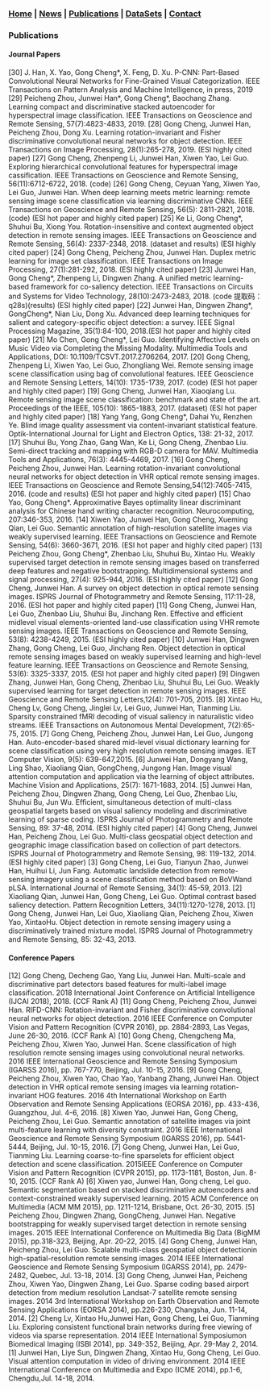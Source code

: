 ### [Home](/#Home) | [News](/#News) | [Publications](/#Publications) | [DataSets](/#DataSets) | [Contact](/#Contact)

### Publications

<span id = "Journal"/>

#### Journal Papers

[30] J. Han, X. Yao, Gong Cheng*, X. Feng, D. Xu. P-CNN: Part-Based Convolutional Neural Networks for Fine-Grained Visual Categorization. IEEE Transactions on Pattern Analysis and Machine Intelligence, in press, 2019
[29] Peicheng Zhou, Junwei Han*, Gong Cheng*, Baochang Zhang. Learning compact and discriminative stacked autoencoder for hyperspectral image classification. IEEE Transactions on Geoscience and Remote Sensing, 57(7):4823-4833, 2019.
[28] Gong Cheng, Junwei Han, Peicheng Zhou, Dong Xu.  Learning rotation-invariant and Fisher discriminative convolutional neural networks for object detection. IEEE Transactions on Image Processing, 28(1):265-278, 2019. (ESI highly cited paper)
[27] Gong Cheng, Zhenpeng Li, Junwei Han, Xiwen Yao, Lei Guo. Exploring hierarchical convolutional features for hyperspectral image cassification. IEEE Transactions on Geoscience and Remote Sensing, 56(11):6712-6722, 2018. (code)
[26] Gong Cheng, Ceyuan Yang, Xiwen Yao, Lei Guo, Junwei Han. When deep learning meets metric learning: remote sensing image scene classification via learning discriminative CNNs. IEEE Transactions on Geoscience and Remote Sensing, 56(5): 2811-2821, 2018. (code) (ESI hot paper and highly cited paper)
[25] Ke Li, Gong Cheng*, Shuhui Bu, Xiong You. Rotation-insensitive and context augmented object detection in remote sensing images. IEEE Transactions on Geoscience and Remote Sensing, 56(4): 2337-2348, 2018. (dataset and results) (ESI highly cited paper)
[24] Gong Cheng, Peicheng Zhou, Junwei Han. Duplex metric learning for image set classification. IEEE Transactions on Image Processing, 27(1):281-292, 2018. (ESI highly cited paper)
[23] Junwei Han, Gong Cheng*, Zhenpeng Li, Dingwen Zhang. A unified metric learning-based framework for co-saliency detection. IEEE Transactions on Circuits and Systems for Video Technology, 28(10):2473-2483, 2018. (code 提取码：q28s)(results) (ESI highly cited paper)
[22] Junwei Han, Dingwen Zhang*, GongCheng*, Nian Liu, Dong Xu. Advanced deep learning techniques for salient and category-specific object detection: a survey. IEEE Signal Processing Magazine, 35(1):84-100, 2018.(ESI hot paper and highly cited paper)
[21] Mo Chen, Gong Cheng*, Lei Guo. Identifying Affective Levels on Music Video via Completing the Missing Modality. Multimedia Tools and Applications, DOI: 10.1109/TCSVT.2017.2706264, 2017.
[20] Gong Cheng, Zhenpeng Li, Xiwen Yao, Lei Guo, Zhongliang Wei. Remote sensing image scene classification using bag of convolutional features. IEEE Geoscience and Remote Sensing Letters, 14(10): 1735-1739, 2017. (code) (ESI hot paper and highly cited paper)
[19] Gong Cheng, Junwei Han, Xiaoqiang Lu. Remote sensing image scene classification: benchmark and state of the art. Proceedings of the IEEE, 105(10): 1865-1883, 2017. (dataset) (ESI hot paper and highly cited paper)
[18] Yang Yang, Gong Cheng*, Dahai Yu, Renzhen Ye. Blind image quality assessment via content-invariant statistical feature. Optik-International Journal for Light and Electron Optics, 138: 21-32, 2017.
[17] Shuhui Bu, Yong Zhao, Gang Wan, Ke Li, Gong Cheng, Zhenbao Liu. Semi-direct tracking and mapping with RGB-D camera for MAV. Multimedia Tools and Applications, 76(3): 4445-4469, 2017.
[16] Gong Cheng, Peicheng Zhou, Junwei Han. Learning rotation-invariant convolutional neural networks for object detection in VHR optical remote sensing images. IEEE Transactions on Geoscience and Remote Sensing,54(12):7405-7415, 2016. (code and results) (ESI hot paper and highly cited paper)
[15] Chao Yao, Gong Cheng*. Approximative Bayes optimality linear discriminant analysis for Chinese hand writing character recognition. Neurocomputing, 207:346-353, 2016.
[14] Xiwen Yao, Junwei Han, Gong Cheng, Xueming Qian, Lei Guo. Semantic annotation of high-resolution satellite images via weakly supervised learning. IEEE Transactions on Geoscience and Remote Sensing, 54(6): 3660-3671, 2016. (ESI hot paper and highly cited paper)
[13] Peicheng Zhou, Gong Cheng*, Zhenbao Liu, Shuhui Bu, Xintao Hu. Weakly supervised target detection in remote sensing images based on transferred deep features and negative bootstrapping. Multidimensional systems and signal processing, 27(4): 925-944, 2016. (ESI highly cited paper)
[12] Gong Cheng, Junwei Han. A survey on object detection in optical remote sensing images. ISPRS Journal of Photogrammetry and Remote Sensing, 117:11-28, 2016. (ESI hot paper and highly cited paper)
[11] Gong Cheng, Junwei Han, Lei Guo, Zhenbao Liu, Shuhui Bu, Jinchang Ren. Effective and efficient midlevel visual elements-oriented land-use classification using VHR remote sensing images. IEEE Transactions on Geoscience and Remote Sensing, 53(8): 4238-4249, 2015. (ESI highly cited paper)
[10] Junwei Han, Dingwen Zhang, Gong Cheng, Lei Guo, Jinchang Ren. Object detection in optical remote sensing images based on weakly supervised learning and high-level feature learning. IEEE Transactions on Geoscience and Remote Sensing, 53(6): 3325-3337, 2015. (ESI hot paper and highly cited paper)
[9] Dingwen Zhang, Junwei Han, Gong Cheng, Zhenbao Liu, Shuhui Bu, Lei Guo. Weakly supervised learning for target detection in remote sensing images. IEEE Geoscience and Remote Sensing Letters,12(4): 701-705, 2015.
[8] Xintao Hu, Cheng Lv,  Gong Cheng, Jinglei Lv, Lei Guo, Junwei Han, Tianming Liu. Sparsity constrained fMRI decoding of visual saliency in naturalistic video streams. IEEE Transactions on Autonomous Mental Development, 7(2):65-75, 2015.
[7] Gong Cheng, Peicheng Zhou, Junwei Han, Lei Guo, Jungong Han. Auto-encoder-based shared mid-level visual dictionary learning for scene classification using very high resolution remote sensing images. IET Computer Vision, 9(5): 639-647,2015.
[6] Junwei Han, Dongyang Wang, Ling Shao, Xiaoliang Qian, GongCheng, Jungong Han. Image visual attention computation and application via the learning of object attributes. Machine Vision and Applications, 25(7): 1671-1683, 2014.
[5] Junwei Han, Peicheng Zhou, Dingwen Zhang, Gong Cheng, Lei Guo, Zhenbao Liu, Shuhui Bu, Jun Wu. Efficient, simultaneous detection of multi-class geospatial targets based on visual saliency modeling and discriminative learning of sparse coding. ISPRS Journal of Photogrammetry and Remote Sensing, 89: 37-48, 2014. (ESI highly cited paper)
[4] Gong Cheng, Junwei Han, Peicheng Zhou, Lei Guo. Multi-class geospatial object detection and geographic image classification based on collection of part detectors. ISPRS Journal of Photogrammetry and Remote Sensing, 98: 119-132, 2014. (ESI highly cited paper)
[3] Gong Cheng, Lei Guo, Tianyun Zhao, Junwei Han, Huihui Li, Jun Fang. Automatic landslide detection from remote-sensing imagery using a scene classification method based on BoVWand pLSA. International Journal of Remote Sensing, 34(1): 45-59, 2013.
[2] Xiaoliang Qian, Junwei Han, Gong Cheng, Lei Guo. Optimal contrast based saliency detection. Pattern Recognition Letters, 34(11):1270-1278, 2013.
[1] Gong Cheng, Junwei Han, Lei Guo, Xiaoliang Qian, Peicheng Zhou, Xiwen Yao, XintaoHu. Object detection in remote sensing imagery using a discriminatively trained mixture model. ISPRS Journal of Photogrammetry and Remote Sensing, 85: 32-43, 2013.

<span id = "Conference"/>

#### Conference Papers

[12] Gong Cheng, Decheng Gao, Yang Liu, Junwei Han. Multi-scale and discriminative part detectors based features for multi-label image classification. 2018 International Joint Conference on Artificial Intelligence (IJCAI 2018), 2018. (CCF Rank A)
[11] Gong Cheng, Peicheng Zhou, Junwei Han. RIFD-CNN: Rotation-invariant and Fisher discriminative convolutional neural networks for object detection. 2016 IEEE Conference on Computer Vision and Pattern Recognition (CVPR 2016), pp. 2884-2893, Las  Vegas, June 26-30, 2016. (CCF Rank A)
[10] Gong Cheng, Chengcheng Ma, Peicheng Zhou, Xiwen Yao, Junwei Han. Scene classification of high resolution remote sensing images using convolutional neural networks. 2016 IEEE International Geoscience and Remote Sensing Symposium (IGARSS 2016), pp. 767-770, Beijing, Jul. 10-15, 2016.
[9] Gong Cheng, Peicheng Zhou, Xiwen Yao, Chao Yao, Yanbang Zhang, Junwei Han. Object detection in VHR optical remote sensing images via learning rotation-invariant HOG features. 2016 4th International Workshop on Earth Observation and Remote Sensing Applications (EORSA 2016), pp. 433-436, Guangzhou, Jul. 4-6, 2016.
[8] Xiwen Yao, Junwei Han, Gong Cheng, Peicheng Zhou, Lei Guo. Semantic annotation of satellite images via joint multi-feature learning with diversity constraint. 2016 IEEE International Geoscience and Remote Sensing Symposium (IGARSS 2016), pp. 5441-5444, Beijing, Jul. 10-15, 2016.
[7] Gong Cheng, Junwei Han, Lei Guo, Tianming Liu. Learning coarse-to-fine sparselets for efficient object detection and scene classification. 2015IEEE Conference on Computer Vision and Pattern Recognition (CVPR 2015), pp. 1173-1181, Boston, Jun. 8-10, 2015. (CCF Rank A)
[6] Xiwen yao, Junwei Han, Gong cheng, Lei guo. Semantic segmentation based on stacked discriminative autoencoders and context-constrained weakly supervised learning. 2015 ACM Conference on Multimedia (ACM MM 2015), pp. 1211-1214, Brisbane, Oct. 26-30, 2015.
[5] Peicheng Zhou, Dingwen Zhang, GongCheng, Junwei Han. Negative bootstrapping for weakly supervised target detection in remote sensing images. 2015 IEEE International Conference on Multimedia Big Data (BigMM 2015), pp.318-323, Beijing, Apr. 20-22, 2015.
[4] Gong Cheng, Junwei Han, Peicheng Zhou, Lei Guo. Scalable multi-class geospatial object detectionin high-spatial-resolution remote sensing images. 2014 IEEE International Geoscience and Remote Sensing Symposium (IGARSS 2014), pp. 2479-2482, Quebec, Jul. 13-18, 2014.
[3] Gong Cheng, Junwei Han, Peicheng Zhou, Xiwen Yao, Dingwen Zhang, Lei Guo. Sparse coding based airport detection from medium resolution Landsat-7 satellite remote sensing images. 2014 3rd International Workshop on Earth Observation and Remote Sensing Applications (EORSA 2014), pp.226-230, Changsha, Jun. 11-14, 2014.
[2] Cheng Lv, Xintao Hu,Junwei Han, Gong Cheng, Lei Guo, Tianming Liu. Exploring consistent functional brain networks during free viewing of videos via sparse representation. 2014 IEEE International Symposiumon Biomedical Imaging (ISBI 2014), pp. 349-352, Beijing, Apr. 29-May 2, 2014.
[1] Junwei Han, Liye Sun, Dingwen Zhang, Xintao Hu, Gong Cheng, Lei Guo. Visual attention computation in video of driving environment. 2014 IEEE International Conference on Multimedia and Expo (ICME 2014), pp.1-6, Chengdu,Jul. 14-18, 2014.
